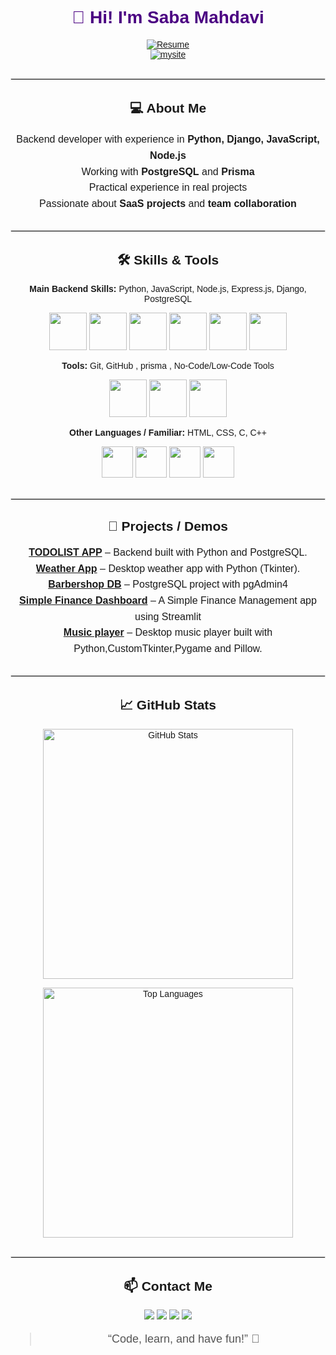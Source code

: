 <div align="center" style="font-family: Arial, sans-serif;">

<h1 style="color:#4b0082;">👋 Hi! I'm Saba Mahdavi</h1>

<a href="https://drive.google.com/file/d/1NcVLAtr2JkATqiYS2cSrRMl6ja44K5_A/view">
  <img src="https://img.shields.io/badge/Resume-PDF-red?style=for-the-badge&logo=adobe" alt="Resume"/>
</a>
<br>
<a href="https://sabamahdavi8400.wixsite.com/sabaportofolio">
  <img src="https://img.shields.io/badge/mysite-view with vpn-blue?style=for-the-badge&logo=adobe" alt="mysite"/>
</a>


<hr style="border:1px solid #e0e0e0; margin:30px 0;">

<h2>💻 About Me</h2>
<p style="max-width:700px; margin:auto; font-size:16px; line-height:1.6;">
Backend developer with experience in <b>Python, Django, JavaScript, Node.js</b><br>
Working with <b>PostgreSQL</b> and <b>Prisma</b><br>
Practical experience in real projects<br>
Passionate about <b>SaaS projects</b> and <b>team collaboration</b>
</p>

<hr style="border:1px solid #e0e0e0; margin:30px 0;">

<h2>🛠️ Skills & Tools</h2>

<p align="center">
<b>Main Backend Skills:</b> Python, JavaScript, Node.js, Express.js, Django, PostgreSQL
</p>

<p align="center">
<img src="https://img.icons8.com/?size=100&id=l75OEUJkPAk4&format=png&color=000000" width="60"/>
<img src="https://img.icons8.com/?size=100&id=42769&format=png&color=000000" width="60"/>
<img src="https://img.icons8.com/?size=100&id=54087&format=png&color=000000" width="60"/>
<img src="https://img.icons8.com/?size=100&id=SDVmtZ6VBGXt&format=png&color=000000" width="60"/>
<img src="https://img.icons8.com/?size=100&id=qV-JzWYl9dzP&format=png&color=000000" width="60"/>
<img src="https://img.icons8.com/?size=100&id=38561&format=png&color=000000" width="60"/>

</p>


<p align="center">
<b>Tools:</b> Git, GitHub , prisma , No-Code/Low-Code Tools
</p>

<p align="center">
<img src="https://img.icons8.com/?size=100&id=20906&format=png&color=000000" width="60"/>
<img src="https://img.icons8.com/?size=100&id=12599&format=png&color=000000" width="60"/>
<img src="https://img.icons8.com/?size=100&id=aqb9SdV9P8oC&format=png&color=000000" width="60"/>
</p>

<p align="center">
<b>Other Languages / Familiar:</b> HTML, CSS, C, C++
</p>

<p align="center">
<img src="https://img.icons8.com/?size=100&id=v8RpPQUwv0N8&format=png&color=000000" width="50"/>
<img src="https://img.icons8.com/?size=100&id=21278&format=png&color=000000" width="50"/>
<img src="https://img.icons8.com/?size=100&id=40670&format=png&color=000000" width="50"/>
<img src="https://img.icons8.com/?size=100&id=40669&format=png&color=000000" width="50"/>
</p>



<hr style="border:1px solid #e0e0e0; margin:30px 0;">

<h2>📂 Projects / Demos</h2>
<p style="max-width:700px; margin:auto; font-size:16px; line-height:1.6; text-align:center;">
<b><a href="https://github.com/Sabamahdavi84/TODOLIST">TODOLIST APP</a></b> – Backend built with Python and PostgreSQL.<br>
<b><a href="https://github.com/Sabamahdavi84/weather-app">Weather App</a></b> – Desktop weather app with Python (Tkinter).<br>
<b><a href="https://github.com/Sabamahdavi84/barbershop-database">Barbershop DB</a></b> – PostgreSQL project with pgAdmin4<br>
<b><a href="https://github.com/Sabamahdavi84/simple-finance-dashboard">Simple Finance Dashboard</a></b> – A Simple Finance Management app using Streamlit<br>
<b><a href="https://github.com/Sabamahdavi84/Music-player">Music player</a></b> – Desktop music player built with Python,CustomTkinter,Pygame and Pillow.
</p>



<hr style="border:1px solid #e0e0e0; margin:30px 0;">

<h2>📈 GitHub Stats </h2>
<p align="center">
  <img src="https://github-readme-stats.vercel.app/api?username=Sabamahdavi84&show_icons=true&theme=radical" alt="GitHub Stats" width="400"/>
</p>

<p align="center">
  <img src="https://github-readme-stats.vercel.app/api/top-langs/?username=Sabamahdavi84&layout=compact&theme=radical" alt="Top Languages" width="400"/>
</p>


<hr style="border:1px solid #e0e0e0; margin:30px 0;">

<h2>📫 Contact Me</h2>
<p>
<a href="mailto:sabamahdavi8400@gmail.com"><img src="https://img.shields.io/badge/Email-sabamahdavi8400@gmail.com-red?style=for-the-badge&logo=gmail" /></a>
<a href="https://github.com/Sabamahdavi84"><img src="https://img.shields.io/badge/GitHub-Sabamahdavi84-black?style=for-the-badge&logo=github" /></a>
<a href="https://www.linkedin.com/in/saba-mahdavi84/"><img src="https://img.shields.io/badge/LinkedIn-sabamahdavi84-blue?style=for-the-badge&logo=linkedin" /></a>
<a href="https://t.me/sbaBackDev"><img src="https://img.shields.io/badge/Telegram-@sbaBackDev-blue?style=for-the-badge&logo=telegram" /></a>
</p>

<blockquote style="font-size:18px; color:#555;">“Code, learn, and have fun!” 🚀</blockquote>

</div>

